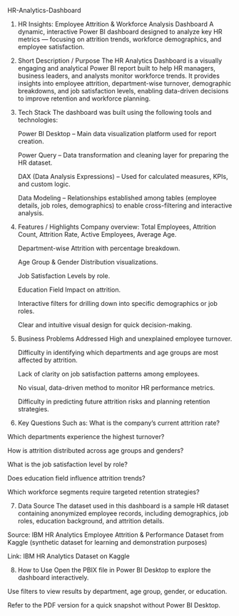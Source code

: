 HR-Analytics-Dashboard
1. HR Insights: Employee Attrition & Workforce Analysis Dashboard
   A dynamic, interactive Power BI dashboard designed to analyze key HR metrics — focusing on attrition trends, workforce demographics, and employee satisfaction.

2. Short Description / Purpose
   The HR Analytics Dashboard is a visually engaging and analytical Power BI report built to help HR managers, business leaders, and analysts monitor workforce trends. It provides insights into employee attrition, department-wise turnover, demographic breakdowns, and       job satisfaction levels, enabling data-driven decisions to improve retention and workforce planning.

3. Tech Stack
   The dashboard was built using the following tools and technologies:

   Power BI Desktop – Main data visualization platform used for report creation.

   Power Query – Data transformation and cleaning layer for preparing the HR dataset.

   DAX (Data Analysis Expressions) – Used for calculated measures, KPIs, and custom logic.

   Data Modeling – Relationships established among tables (employee details, job roles, demographics) to enable cross-filtering and interactive analysis.

4. Features / Highlights
   Company overview: Total Employees, Attrition Count, Attrition Rate, Active Employees, Average Age.

   Department-wise Attrition with percentage breakdown.

   Age Group & Gender Distribution visualizations.

   Job Satisfaction Levels by role.

   Education Field Impact on attrition.

   Interactive filters for drilling down into specific demographics or job roles.

   Clear and intuitive visual design for quick decision-making.

5. Business Problems Addressed
   High and unexplained employee turnover.

   Difficulty in identifying which departments and age groups are most affected by attrition.

   Lack of clarity on job satisfaction patterns among employees.

   No visual, data-driven method to monitor HR performance metrics.

   Difficulty in predicting future attrition risks and planning retention strategies.

6. Key Questions Such as:
  What is the company’s current attrition rate?

  Which departments experience the highest turnover?

  How is attrition distributed across age groups and genders?

  What is the job satisfaction level by role?

  Does education field influence attrition trends?

  Which workforce segments require targeted retention strategies?

7. Data Source
  The dataset used in this dashboard is a sample HR dataset containing anonymized employee records, including demographics, job roles, education background, and attrition details.

  Source: IBM HR Analytics Employee Attrition & Performance Dataset from Kaggle (synthetic dataset for learning and demonstration purposes)

  Link: IBM HR Analytics Dataset on Kaggle

8. How to Use
  Open the PBIX file in Power BI Desktop to explore the dashboard interactively.

  Use filters to view results by department, age group, gender, or education.

  Refer to the PDF version for a quick snapshot without Power BI Desktop.



